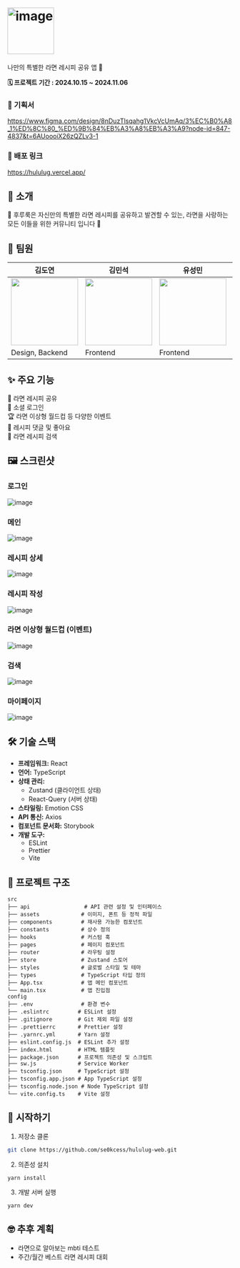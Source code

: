 <h1><img width="104" alt="image" src="https://github.com/user-attachments/assets/cf5bdd19-edaf-4af8-96b8-6a8842d06bb5"></h1>

나만의 특별한 라면 레시피 공유 앱 🍥

<p>
<strong>🗓️ 프로젝트 기간 : 2024.10.15 ~ 2024.11.06</strong>
</p>

### 📑 기획서

https://www.figma.com/design/8nDuzTlsqahg1VkcVcUmAq/3%EC%B0%A8_1%ED%8C%80_%ED%9B%84%EB%A3%A8%EB%A3%A9?node-id=847-4837&t=6AUoooiX26zQZLv3-1

### 📎 배포 링크

https://hululug.vercel.app/

## 📖 소개

🍜 후루룩은 자신만의 특별한 라면 레시피를 공유하고 발견할 수 있는, 라면을 사랑하는 모든 이들을 위한 커뮤니티 입니다 🍜

## 👫 팀원

| 김도연                                                                                                                 | 김민석                                                                                                                 | 유성민                                                                                                                 | 윤석준                                                                                                                 |
| ---------------------------------------------------------------------------------------------------------------------- | ---------------------------------------------------------------------------------------------------------------------- | ---------------------------------------------------------------------------------------------------------------------- | ---------------------------------------------------------------------------------------------------------------------- |
| <img src="https://github.com/user-attachments/assets/b0a88dbc-3f5b-4c92-ab4f-eb685f083ecc" width="150" height="150" /> | <img src="https://github.com/user-attachments/assets/b2eef603-5658-42c6-88a6-03326fd66541" width="150" height="150" /> | <img src="https://github.com/user-attachments/assets/8f5b3136-0203-4a34-8588-4c84d6103146" width="150" height="150" /> | <img src="https://github.com/user-attachments/assets/b51c7ead-2419-4807-8d18-0f41af8439c1" width="150" height="150" /> |
| Design, Backend                                                                                                        | Frontend                                                                                                               | Frontend                                                                                                               | Backend                                                                                                                |

## ✨ 주요 기능

🍜 라면 레시피 공유 <br />
👥 소셜 로그인 <br />
🏆 라면 이상형 월드컵 등 다양한 이벤트 <br />
💬 레시피 댓글 및 좋아요 <br />
📱 라면 레시피 검색

## 🖼 스크린샷

### 로그인

![image](https://github.com/user-attachments/assets/4c5a96d8-7888-403a-a624-1e18ae5be885)

### 메인

![image](https://github.com/user-attachments/assets/9cb5a8a0-feb1-4290-bf4a-6a09465d2a36)

### 레시피 상세

![image](https://github.com/user-attachments/assets/3c3ed1b1-fd8b-44d2-bea2-2093fdac98f6)

### 레시피 작성

![image](https://github.com/user-attachments/assets/a08433e5-5652-4d39-8522-e58ab92b4672)

### 라면 이상형 월드컵 (이벤트)

![image](https://github.com/user-attachments/assets/1323ffdb-a072-4e60-aad3-6b4c40f7571c)

### 검색

![image](https://github.com/user-attachments/assets/438a9b3e-d29e-4d94-ac37-1ec6c06f7226)

### 마이페이지

![image](https://github.com/user-attachments/assets/8317efa1-cc54-4b5f-8fb1-e2564de6b69b)

## 🛠 기술 스택

- **프레임워크:** React
- **언어:** TypeScript
- **상태 관리:**
  - Zustand (클라이언트 상태)
  - React-Query (서버 상태)
- **스타일링:** Emotion CSS
- **API 통신:** Axios
- **컴포넌트 문서화:** Storybook
- **개발 도구:**
  - ESLint
  - Prettier
  - Vite

## 📁 프로젝트 구조

```
src
├── api                 # API 관련 설정 및 인터페이스
├── assets             # 이미지, 폰트 등 정적 파일
├── components         # 재사용 가능한 컴포넌트
├── constants          # 상수 정의
├── hooks              # 커스텀 훅
├── pages              # 페이지 컴포넌트
├── router             # 라우팅 설정
├── store              # Zustand 스토어
├── styles             # 글로벌 스타일 및 테마
├── types              # TypeScript 타입 정의
├── App.tsx            # 앱 메인 컴포넌트
└── main.tsx           # 앱 진입점
config
├── .env               # 환경 변수
├── .eslintrc         # ESLint 설정
├── .gitignore        # Git 제외 파일 설정
├── .prettierrc       # Prettier 설정
├── .yarnrc.yml       # Yarn 설정
├── eslint.config.js  # ESLint 추가 설정
├── index.html        # HTML 템플릿
├── package.json      # 프로젝트 의존성 및 스크립트
├── sw.js             # Service Worker
├── tsconfig.json     # TypeScript 설정
├── tsconfig.app.json # App TypeScript 설정
├── tsconfig.node.json # Node TypeScript 설정
└── vite.config.ts    # Vite 설정
```

## 🚀 시작하기

1. 저장소 클론

```bash
git clone https://github.com/se0kcess/hululug-web.git
```

2. 의존성 설치

```
yarn install
```

3. 개발 서버 실행

```
yarn dev
```

## 🤓 추후 계획

- 라면으로 알아보는 mbti 테스트
- 주간/월간 베스트 라면 레시피 대회
